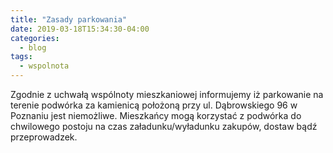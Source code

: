 ```yaml
---
title: "Zasady parkowania"
date: 2019-03-18T15:34:30-04:00
categories:
  - blog
tags:
  - wspolnota
---
```

Zgodnie z uchwałą wspólnoty mieszkaniowej informujemy iż parkowanie na terenie podwórka za kamienicą położoną przy ul. Dąbrowskiego 96 w Poznaniu jest niemożliwe. Mieszkańcy mogą korzystać z podwórka do chwilowego postoju na czas załadunku/wyładunku zakupów, dostaw bądź przeprowadzek. 